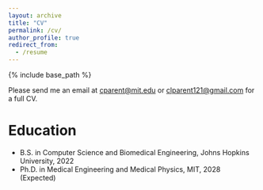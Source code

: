 ```yaml
---
layout: archive
title: "CV"
permalink: /cv/
author_profile: true
redirect_from:
  - /resume
---
```


{% include base_path %}

Please send me an email at cparent@mit.edu or clparent121@gmail.com for a full CV.

Education
======
* B.S. in Computer Science and Biomedical Engineering, Johns Hopkins University, 2022
* Ph.D. in Medical Engineering and Medical Physics, MIT, 2028 (Expected)
